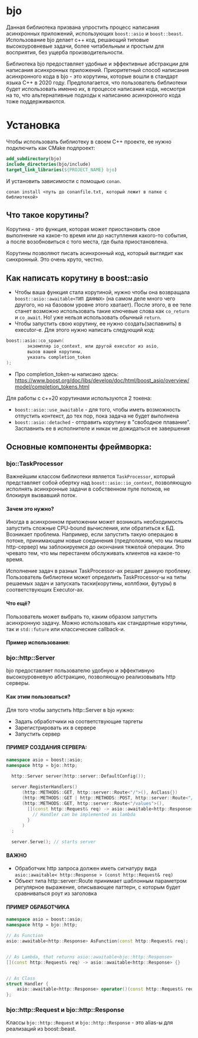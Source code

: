 # bjo

Данная библиотека призвана упростить процесс написания асинхронных приложений,
использующих
```boost::asio``` и ```boost::beast```. Использование bjo делает c++ код,
решающий типовые высокоуровневые задачи, более
читабельным и
простым для восприятия, без ущерба производительности.

Библиотека bjo предоставляет удобные и эффективные абстракции для написания
асинхронных приложений. Приоритетный способ
написания асинхронного кода в bjo - это корутины,
которые вошли в стандарт языка C++ в 2020 году. Предполагается, что пользователь
библиотеки будет использовать именно
их, в процессе написания кода, несмотря на то, что
альтернативные подходы к написанию асинхронного кода тоже поддерживаются.

# Установка

Чтобы использовать библиотеку в своем C++ проекте, ее нужно подключить как CMake
подпроект:

```cmake
add_subdirectory(bjo)
include_directories(bjo/include)
target_link_libraries(${PROJECT_NAME} bjo)
```

И установить зависимости с помощью ```conan```.

```shell
conan install <путь до conanfile.txt, который лежит в папке с библиотекой>
```

## Что такое корутины?

Корутина - это функция, которая может приостановить свое выполнение на какое-то
время или до наступления какого-то
события,
а после возобновиться с того места, где была приостановлена.

Корутины позволяют писать асинхронный код, который выглядит как синхронный. Это
очень круто, честно.

## Как написать корутину в boost::asio

* Чтобы ваша функция стала корутиной, нужно чтобы она
  возвращала ```boost::asio::awaitable<ТИП ДАННЫХ>``` (на самом деле много чего
  другого, но на базовом уровне этого хватает).
  После этого, в ее теле станет возможно использовать такие ключевые слова
  как ```co_return``` и ```co_await```. Но! уже
  нельзя использовать
  обычный ```return```.
* Чтобы запустить свою корутину, ее нужно создать(заспавнить) в executor-e. Для
  этого нужно написать следующий код:

```c++
boost::asio::co_spawn(
        экземпляр io_context, или другой executor из asio,
        вызов вашей корутины, 
        указать completion_token  
);
```

* Про completion_token-ы написано здесь:
  https://www.boost.org/doc/libs/develop/doc/html/boost_asio/overview/model/completion_tokens.html

Для работы с c++20 корутинами используются 2 токена:

* ```boost::asio::use_awaitable``` - для того, чтобы иметь возможность отпустить
  контекст, до тех пор, пока задача не
  будет выполнена
* ```boost::asio::detached``` - отправить корутину в "свободное плавание".
  Заспавнить ее в исполнителе и никак не
  дожидаться ее завершения

## Основные компоненты фреймворка:

### bjo::TaskProcessor

Важнейшим классом библиотеки является ```TaskProcessor```, который представляет
собой обертку
над ```boost::asio::io_context```, позволяющую исполнять асинхронные задачи в
собственном пуле потоков, не блокируя
вызвавший поток.

#### Зачем это нужно?

Иногда в асинхронном приложении может возникать необходимость запустить сложные
CPU-bound вычисления, или обратиться к
БД.
Возникает проблема. Например, если запустить такую операцию в потоке,
принимающем новые соединения (предположим, что мы
пишем http-сервер) мы заблокируемся до окончания тяжелой операции.
Это чревато тем, что мы перестанем обслуживать клиентов на какое-то время.

Исполнение задач в разных TaskProcessor-ах решает данную проблему. Пользователь
библиотеки может определить
TaskProcessor-ы на типы решаемых задач и
запускать таски(корутины, коллбэки, футуры) в соответствующих Executor-ах.

#### Что ещё?

Пользователь может выбрать то, каким образом запустить асинхронную задачу. Можно
использовать как стандартные корутины,
так и ```std::future``` или классические callback-и.

#### Пример использования:

### bjo::http::Server

bjo предоставляет пользователю удобную и эффективную высокоуровневую абстракцию,
позволяющую реализовывать http серверы.

#### Как этим пользоваться?

Для того чтобы запустить http::Server в bjo нужно:

* Задать обработчики на соответствующие таргеты
* Зарегистрировать их в сервере
* Запустить сервер

#### ПРИМЕР СОЗДАНИЯ СЕРВЕРА:

```c++
namespace asio = boost::asio;
namespace http = bjo::http;

  http::Server server(http::server::DefaultConfig());
  
  server.RegisterHandlers()
      (http::METHODS::GET, http::server::Route<"/">(), AsClass{})
      (http::METHODS::GET | http::METHODS::POST, http::server::Route<"/users/id=[0-9]+">(), AsFunc)
      (http::METHODS::GET, http::server::Route<"/values">(),
        [](const http::Request& req) -> asio::awaitable<http::Response> {
          // Handler can be implemented as lambda
        }
      )
  ;
  
  server.Serve(); // starts server

```

#### ВАЖНО

* Обработчик http запроса должен иметь сигнатуру
  вида ```asio::awaitable< http::Response > (const http::Request& req)```
* Объект типа http::server::Route принимает шаблонным параметром регулярное
  выражение, описывающее паттерн, с которым будет сравниваться роут из заголовка

#### ПРИМЕР ОБРАБОТЧИКА

```c++
namespace asio = boost::asio;
namespace http = bjo::http;

// As Function
asio::awaitable<http::Response> AsFunction(const http::Request& req);


// As Lambda, that returns asio::awaitable<bjo::http::Response>
[](const http::Request& req) -> asio::awaitable<http::Response> {} 


// As Class
struct Handler {
    asio::awaitable<http::Response> operator()(const http::Request& req) {} 
};
```

### bjo::http::Request и bjo::http::Response

Классы ```bjo::http::Request``` и ```bjo::http::Response``` - это alias-ы для
реализаций из boost::beast. 

